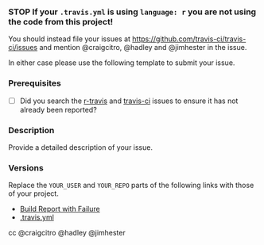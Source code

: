 ### **STOP** If your `.travis.yml` is using `language: r` you are not using the code from this project! ###

You should instead file your issues at https://github.com/travis-ci/travis-ci/issues and mention @craigcitro, @hadley and @jimhester in the issue.

In either case please use the following template to submit your issue.

### Prerequisites
- [ ] Did you search the [r-travis](https://github.com/craigcitro/r-travis/issues?q=is%3Aissue) and [travis-ci](https://github.com/travis-ci/travis-ci/issues?q=is%3Aissue) issues to ensure it has not already been reported?

### Description
Provide a detailed description of your issue.

### Versions

Replace the `YOUR_USER` and `YOUR_REPO` parts of the following links with those of your project.

- [Build Report with Failure](https://travis-ci.org/YOUR_USER/YOUR_REPO#L123)
- [.travis.yml](https://github.com/YOUR_USER/YOUR_REPO/blob/master/.travis.yml)

cc @craigcitro @hadley @jimhester
